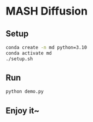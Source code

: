 # MASH Diffusion

## Setup

```bash
conda create -n md python=3.10
conda activate md
./setup.sh
```

## Run

```bash
python demo.py
```

## Enjoy it~
